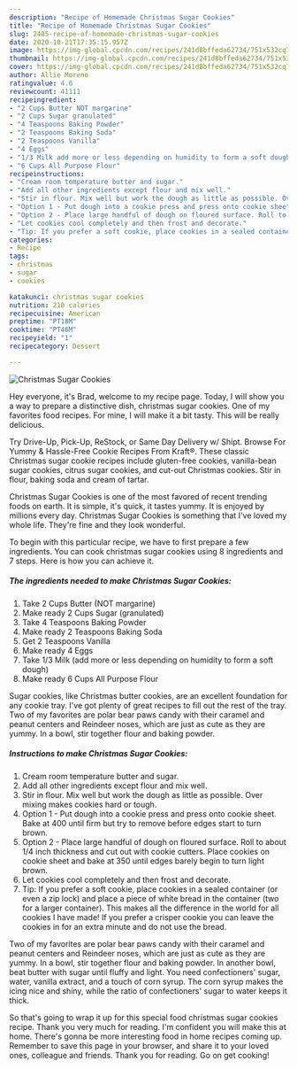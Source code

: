 ```yaml
---
description: "Recipe of Homemade Christmas Sugar Cookies"
title: "Recipe of Homemade Christmas Sugar Cookies"
slug: 2485-recipe-of-homemade-christmas-sugar-cookies
date: 2020-10-21T17:35:15.957Z
image: https://img-global.cpcdn.com/recipes/241d8bffeda62734/751x532cq70/christmas-sugar-cookies-recipe-main-photo.jpg
thumbnail: https://img-global.cpcdn.com/recipes/241d8bffeda62734/751x532cq70/christmas-sugar-cookies-recipe-main-photo.jpg
cover: https://img-global.cpcdn.com/recipes/241d8bffeda62734/751x532cq70/christmas-sugar-cookies-recipe-main-photo.jpg
author: Allie Moreno
ratingvalue: 4.6
reviewcount: 41111
recipeingredient:
- "2 Cups Butter NOT margarine"
- "2 Cups Sugar granulated"
- "4 Teaspoons Baking Powder"
- "2 Teaspoons Baking Soda"
- "2 Teaspoons Vanilla"
- "4 Eggs"
- "1/3 Milk add more or less depending on humidity to form a soft dough"
- "6 Cups All Purpose Flour"
recipeinstructions:
- "Cream room temperature butter and sugar."
- "Add all other ingredients except flour and mix well."
- "Stir in flour. Mix well but work the dough as little as possible. Over mixing makes cookies hard or tough."
- "Option 1 - Put dough into a cookie press and press onto cookie sheet. Bake at 400 until firm but try to remove before edges start to turn brown."
- "Option 2 - Place large handful of dough on floured surface. Roll to about 1/4 inch thickness and cut out with cookie cutters. Place cookies on cookie sheet and bake at 350 until edges barely begin to turn light brown."
- "Let cookies cool completely and then frost and decorate."
- "Tip: If you prefer a soft cookie, place cookies in a sealed container (or even a zip lock) and place a piece of white bread in the container (two for a larger container). This makes all the difference in the world for all cookies I have made! If you prefer a crisper cookie you can leave the cookies in for an extra minute and do not use the bread."
categories:
- Recipe
tags:
- christmas
- sugar
- cookies

katakunci: christmas sugar cookies 
nutrition: 210 calories
recipecuisine: American
preptime: "PT18M"
cooktime: "PT46M"
recipeyield: "1"
recipecategory: Dessert

---
```



![Christmas Sugar Cookies](https://img-global.cpcdn.com/recipes/241d8bffeda62734/751x532cq70/christmas-sugar-cookies-recipe-main-photo.jpg)

Hey everyone, it's Brad, welcome to my recipe page. Today, I will show you a way to prepare a distinctive dish, christmas sugar cookies. One of my favorites food recipes. For mine, I will make it a bit tasty. This will be really delicious.

Try Drive-Up, Pick-Up, ReStock, or Same Day Delivery w/ Shipt. Browse For Yummy &amp; Hassle-Free Cookie Recipes From Kraft®. These classic Christmas sugar cookie recipes include gluten-free cookies, vanilla-bean sugar cookies, citrus sugar cookies, and cut-out Christmas cookies. Stir in flour, baking soda and cream of tartar.

Christmas Sugar Cookies is one of the most favored of recent trending foods on earth. It is simple, it's quick, it tastes yummy. It is enjoyed by millions every day. Christmas Sugar Cookies is something that I've loved my whole life. They're fine and they look wonderful.


To begin with this particular recipe, we have to first prepare a few ingredients. You can cook christmas sugar cookies using 8 ingredients and 7 steps. Here is how you can achieve it.

<!--inarticleads1-->

##### The ingredients needed to make Christmas Sugar Cookies:

1. Take 2 Cups Butter (NOT margarine)
1. Make ready 2 Cups Sugar (granulated)
1. Take 4 Teaspoons Baking Powder
1. Make ready 2 Teaspoons Baking Soda
1. Get 2 Teaspoons Vanilla
1. Make ready 4 Eggs
1. Take 1/3 Milk (add more or less depending on humidity to form a soft dough)
1. Make ready 6 Cups All Purpose Flour


Sugar cookies, like Christmas butter cookies, are an excellent foundation for any cookie tray. I&#39;ve got plenty of great recipes to fill out the rest of the tray. Two of my favorites are polar bear paws candy with their caramel and peanut centers and Reindeer noses, which are just as cute as they are yummy. In a bowl, stir together flour and baking powder. 

<!--inarticleads2-->

##### Instructions to make Christmas Sugar Cookies:

1. Cream room temperature butter and sugar.
1. Add all other ingredients except flour and mix well.
1. Stir in flour. Mix well but work the dough as little as possible. Over mixing makes cookies hard or tough.
1. Option 1 - Put dough into a cookie press and press onto cookie sheet. Bake at 400 until firm but try to remove before edges start to turn brown.
1. Option 2 - Place large handful of dough on floured surface. Roll to about 1/4 inch thickness and cut out with cookie cutters. Place cookies on cookie sheet and bake at 350 until edges barely begin to turn light brown.
1. Let cookies cool completely and then frost and decorate.
1. Tip: If you prefer a soft cookie, place cookies in a sealed container (or even a zip lock) and place a piece of white bread in the container (two for a larger container). This makes all the difference in the world for all cookies I have made! If you prefer a crisper cookie you can leave the cookies in for an extra minute and do not use the bread.


Two of my favorites are polar bear paws candy with their caramel and peanut centers and Reindeer noses, which are just as cute as they are yummy. In a bowl, stir together flour and baking powder. In another bowl, beat butter with sugar until fluffy and light. You need confectioners&#39; sugar, water, vanilla extract, and a touch of corn syrup. The corn syrup makes the icing nice and shiny, while the ratio of confectioners&#39; sugar to water keeps it thick. 

So that's going to wrap it up for this special food christmas sugar cookies recipe. Thank you very much for reading. I'm confident you will make this at home. There's gonna be more interesting food in home recipes coming up. Remember to save this page in your browser, and share it to your loved ones, colleague and friends. Thank you for reading. Go on get cooking!
